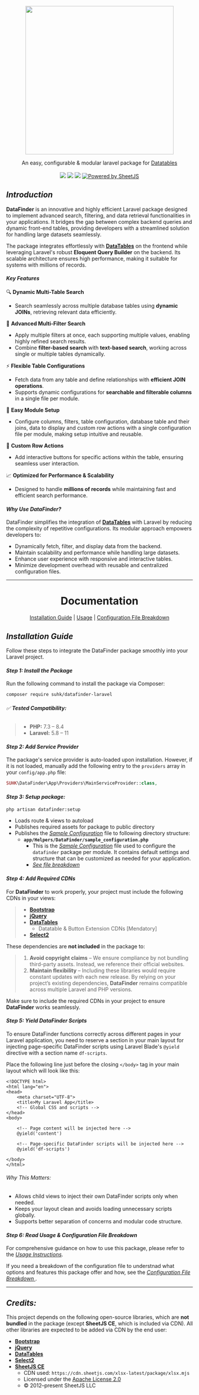 
<p align="center">
<img src="https://suhk.me/assets/images/datafinder-full-logo-lg.png" width="400">
</p>
<p align="center">
An easy, configurable & modular laravel package for <a href="https://datatables.net/">Datatables</a>
<br><br>

<img src="https://img.shields.io/scrutinizer/quality/g/SyedUsamaHaiderKazmi/datafinder">

<img src="https://img.shields.io/scrutinizer/build/g/SyedUsamaHaiderKazmi/datafinder">

<img src="https://img.shields.io/github/license/SyedUsamaHaiderKazmi/datafinder.svg">
<a href="https://sheetjs.com/">
    <img src="https://img.shields.io/badge/Powered_by-SheetJS-blue?logo=javascript" alt="Powered by SheetJS">
</a>
</p>

## _Introduction_

**DataFinder** is an innovative and highly efficient Laravel package designed to implement advanced search, filtering, and data retrieval functionalities in your applications. It bridges the gap between complex backend queries and dynamic front-end tables, providing developers with a streamlined solution for handling large datasets seamlessly.

The package integrates effortlessly with **[DataTables](https://datatables.net/)** on the frontend while leveraging Laravel's robust **Eloquent Query Builder** on the backend. Its scalable architecture ensures high performance, making it suitable for systems with millions of records.

#### **_Key Features_**

🔍 **Dynamic Multi-Table Search**

- Search seamlessly across multiple database tables using **dynamic JOINs**, retrieving relevant data efficiently.  

🔎 **Advanced Multi-Filter Search**

- Apply multiple filters at once, each supporting multiple values, enabling highly refined search results.  
- Combine **filter-based search** with **text-based search**, working across single or multiple tables dynamically.  

⚡ **Flexible Table Configurations**

- Fetch data from any table and define relationships with **efficient JOIN operations**.  
- Supports dynamic configurations for **searchable and filterable columns** in a single file per module.  

🚀 **Easy Module Setup**

- Configure columns, filters, table configuration, database table and their joins, data to display and custom row actions with a single configuration file per module, making setup intuitive and reusable.  

🎯 **Custom Row Actions**

- Add interactive buttons for specific actions within the table, ensuring seamless user interaction.  

📈 **Optimized for Performance & Scalability**

- Designed to handle **millions of records** while maintaining fast and efficient search performance.


#### **_Why Use DataFinder?_**
DataFinder simplifies the integration of **[DataTables](https://datatables.net/)** with Laravel by reducing the complexity of repetitive configurations. Its modular approach empowers developers to:

- Dynamically fetch, filter, and display data from the backend.
- Maintain scalability and performance while handling large datasets.
- Enhance user experience with responsive and interactive tables.
- Minimize development overhead with reusable and centralized configuration files.


<hr>
<center>
    <h1>Documentation</h1>
    <a href="#installation-guide">Installation Guide</a>
    |
    <a href="documentation/Usage.md">Usage</a>
    |
    <a href="documentation/ConfigurationFileBreakdown.md">Configuration File Breakdown</a>
</center>

## _Installation Guide_

Follow these steps to integrate the DataFinder package smoothly into your Laravel project.


#### _Step 1: Install the Package_

Run the following command to install the package via Composer:

```bash
composer require suhk/datafinder-laravel
```

###### ✅ **Tested Compatibility:**

> - **PHP:** 7.3 – 8.4
> - **Laravel:** 5.8 – 11
 

#### _Step 2: Add Service Provider_

The package's service provider is auto-loaded upon installation. However, if it is not loaded, manually add the following entry to the `providers` array in your `config/app.php` file:

```php
SUHK\DataFinder\App\Providers\MainServiceProvider::class,
```

#### _Step 3: Setup package:_

```bash
php artisan datafinder:setup
```

- Loads route & views to autoload
- Publishes required assets for package to public directory
- Publishes the [_Sample Configuration_](src/config/filter_configurations.php) file to following directory structure:
    - **`app/Helpers/DataFinder/sample_configuration.php`** 
        - This is the [_Sample Configuration_](src/config/filter_configurations.php) file used to configure the `datafinder` package per module. It contains default settings and structure that can be customized as needed for your application.
        - [_See file breakdown_ ](documentation/ConfigurationFileBreakdown.md)


#### _Step 4: Add Required CDNs_


For **DataFinder** to work properly, your project must include the following CDNs in your views:

>- **[Bootstrap](https://getbootstrap.com/)**
>- **[jQuery](https://jquery.com/)**
>- **[DataTables](https://cdn.datatables.net/)**
>   - Datatable & Button Extension CDNs [Mendatory]
>- **[Select2](https://select2.org/)**

These dependencies are **not included** in the package to:  

>1. **Avoid copyright claims** – We ensure compliance by not bundling third-party assets. Instead, we reference their official websites.
>2. **Maintain flexibility** – Including these libraries would require constant updates with each new release. By relying on your project’s existing dependencies, **DataFinder** remains compatible across multiple Laravel and PHP versions.  

Make sure to include the required CDNs in your project to ensure **DataFinder** works seamlessly. 

#### _Step 5: Yield DataFinder Scripts_
To ensure DataFinder functions correctly across different pages in your Laravel application, you need to reserve a section in your main layout for injecting page-specific DataFinder scripts using Laravel Blade's `@yield` directive with a section name `df-scripts`.

Place the following line just before the closing `</body>` tag in your main layout which will look like this:

```blade
<!DOCTYPE html>
<html lang="en">
<head>
    <meta charset="UTF-8">
    <title>My Laravel App</title>
    <!-- Global CSS and scripts -->
</head>
<body>

    <!-- Page content will be injected here -->
    @yield('content')

    <!-- Page-specific DataFinder scripts will be injected here -->
    @yield('df-scripts')

</body>
</html>
```
###### Why This Matters:
- Allows child views to inject their own DataFinder scripts only when needed.
- Keeps your layout clean and avoids loading unnecessary scripts globally.
- Supports better separation of concerns and modular code structure.


#### _Step 6: Read Usage & Configuration File Breakdown_


For comprehensive guidance on how to use this package, please refer to the [_Usage Instructions_](documentation/Usage.md). 

If you need a breakdown of the configuration file to understnad what options and features this package offer and how, see the [_Configuration File Breakdown_ ](documentation/ConfigurationFileBreakdown.md).

---

## _Credits:_

This project depends on the following open-source libraries, which are **not bundled** in the package (except **SheetJS CE**, which is included via CDN). All other libraries are expected to be added via CDN by the end user:

- **[Bootstrap](https://getbootstrap.com/)**
- **[jQuery](https://jquery.com/)**
- **[DataTables](https://datatables.net/)**
- **[Select2](https://select2.org/)**
- **[SheetJS CE](https://docs.sheetjs.com/)**
    - CDN used: `https://cdn.sheetjs.com/xlsx-latest/package/xlsx.mjs`
    - Licensed under the [Apache License 2.0](http://www.apache.org/licenses/LICENSE-2.0)
    - © 2012–present SheetJS LLC
